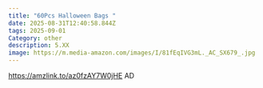 ```yaml
---
title: "60Pcs Halloween Bags "
date: 2025-08-31T12:40:58.844Z
tags: 2025-09-01
Category: other
description: 5.XX
image: https://m.media-amazon.com/images/I/81fEqIVG3mL._AC_SX679_.jpg
---
```

https://amzlink.to/az0fzAY7W0jHE    AD